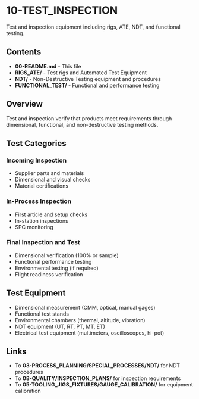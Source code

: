 # 10-TEST_INSPECTION

Test and inspection equipment including rigs, ATE, NDT, and functional testing.

## Contents

- **00-README.md** - This file
- **RIGS_ATE/** - Test rigs and Automated Test Equipment
- **NDT/** - Non-Destructive Testing equipment and procedures
- **FUNCTIONAL_TEST/** - Functional and performance testing

## Overview

Test and inspection verify that products meet requirements through dimensional, functional, and non-destructive testing methods.

## Test Categories

### Incoming Inspection
- Supplier parts and materials
- Dimensional and visual checks
- Material certifications

### In-Process Inspection
- First article and setup checks
- In-station inspections
- SPC monitoring

### Final Inspection and Test
- Dimensional verification (100% or sample)
- Functional performance testing
- Environmental testing (if required)
- Flight readiness verification

## Test Equipment

- Dimensional measurement (CMM, optical, manual gages)
- Functional test stands
- Environmental chambers (thermal, altitude, vibration)
- NDT equipment (UT, RT, PT, MT, ET)
- Electrical test equipment (multimeters, oscilloscopes, hi-pot)

## Links

- To **03-PROCESS_PLANNING/SPECIAL_PROCESSES/NDT/** for NDT procedures
- To **08-QUALITY/INSPECTION_PLANS/** for inspection requirements
- To **05-TOOLING_JIGS_FIXTURES/GAUGE_CALIBRATION/** for equipment calibration
